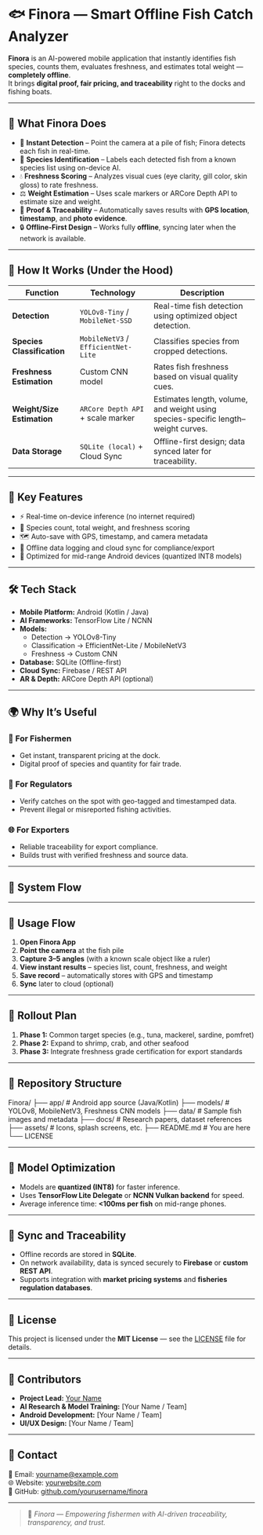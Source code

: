 # 🐟 Finora — Smart Offline Fish Catch Analyzer

**Finora** is an AI-powered mobile application that instantly identifies fish species, counts them, evaluates freshness, and estimates total weight — **completely offline**.  
It brings **digital proof, fair pricing, and traceability** right to the docks and fishing boats.

---

## 📱 What Finora Does

- 🎥 **Instant Detection** – Point the camera at a pile of fish; Finora detects each fish in real-time.  
- 🐠 **Species Identification** – Labels each detected fish from a known species list using on-device AI.  
- 💧 **Freshness Scoring** – Analyzes visual cues (eye clarity, gill color, skin gloss) to rate freshness.  
- ⚖️ **Weight Estimation** – Uses scale markers or ARCore Depth API to estimate size and weight.  
- 📍 **Proof & Traceability** – Automatically saves results with **GPS location**, **timestamp**, and **photo evidence**.  
- 🔒 **Offline-First Design** – Works fully **offline**, syncing later when the network is available.

---

## 🧠 How It Works (Under the Hood)

| Function | Technology | Description |
|-----------|-------------|--------------|
| **Detection** | `YOLOv8-Tiny` / `MobileNet-SSD` | Real-time fish detection using optimized object detection. |
| **Species Classification** | `MobileNetV3` / `EfficientNet-Lite` | Classifies species from cropped detections. |
| **Freshness Estimation** | Custom CNN model | Rates fish freshness based on visual quality cues. |
| **Weight/Size Estimation** | `ARCore Depth API` + scale marker | Estimates length, volume, and weight using species-specific length–weight curves. |
| **Data Storage** | `SQLite (local)` + Cloud Sync | Offline-first design; data synced later for traceability. |

---

## 🚀 Key Features

- ⚡ Real-time on-device inference (no internet required)  
- 🧮 Species count, total weight, and freshness scoring  
- 🗺️ Auto-save with GPS, timestamp, and camera metadata  
- 📂 Offline data logging and cloud sync for compliance/export  
- 🔋 Optimized for mid-range Android devices (quantized INT8 models)

---

## 🛠️ Tech Stack

- **Mobile Platform:** Android (Kotlin / Java)
- **AI Frameworks:** TensorFlow Lite / NCNN
- **Models:**
  - Detection → YOLOv8-Tiny
  - Classification → EfficientNet-Lite / MobileNetV3
  - Freshness → Custom CNN
- **Database:** SQLite (Offline-first)
- **Cloud Sync:** Firebase / REST API
- **AR & Depth:** ARCore Depth API (optional)

---

## 🌍 Why It’s Useful

### 🎣 For Fishermen
- Get instant, transparent pricing at the dock.  
- Digital proof of species and quantity for fair trade.  

### 🧾 For Regulators
- Verify catches on the spot with geo-tagged and timestamped data.  
- Prevent illegal or misreported fishing activities.  

### 🌐 For Exporters
- Reliable traceability for export compliance.  
- Builds trust with verified freshness and source data.

---

## 🧩 System Flow


---

## 📸 Usage Flow

1. **Open Finora App**
2. **Point the camera** at the fish pile
3. **Capture 3–5 angles** (with a known scale object like a ruler)
4. **View instant results** – species list, count, freshness, and weight
5. **Save record** – automatically stores with GPS and timestamp
6. **Sync** later to cloud (optional)

---

## 🧪 Rollout Plan

1. **Phase 1:** Common target species (e.g., tuna, mackerel, sardine, pomfret)  
2. **Phase 2:** Expand to shrimp, crab, and other seafood  
3. **Phase 3:** Integrate freshness grade certification for export standards

---

## 📂 Repository Structure

Finora/
├── app/ # Android app source (Java/Kotlin)
├── models/ # YOLOv8, MobileNetV3, Freshness CNN models
├── data/ # Sample fish images and metadata
├── docs/ # Research papers, dataset references
├── assets/ # Icons, splash screens, etc.
├── README.md # You are here
└── LICENSE


---

## 🧠 Model Optimization

- Models are **quantized (INT8)** for faster inference.  
- Uses **TensorFlow Lite Delegate** or **NCNN Vulkan backend** for speed.  
- Average inference time: **<100ms per fish** on mid-range phones.  

---

## 🔄 Sync and Traceability

- Offline records are stored in **SQLite**.  
- On network availability, data is synced securely to **Firebase** or **custom REST API**.  
- Supports integration with **market pricing systems** and **fisheries regulation databases**.

---

## 📜 License

This project is licensed under the **MIT License** — see the [LICENSE](./LICENSE) file for details.

---

## 🤝 Contributors

- **Project Lead:** [Your Name](https://github.com/yourusername)  
- **AI Research & Model Training:** [Your Name / Team]  
- **Android Development:** [Your Name / Team]  
- **UI/UX Design:** [Your Name / Team]

---

## 💬 Contact

📧 Email: yourname@example.com  
🌐 Website: [yourwebsite.com](https://yourwebsite.com)  
🐙 GitHub: [github.com/yourusername/finora](https://github.com/yourusername/finora)

---

> 🌊 *Finora — Empowering fishermen with AI-driven traceability, transparency, and trust.*

